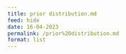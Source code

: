 ```yaml
---
title: prior distribution.md
feed: hide
date: 16-04-2023
permalink: /prior%20distribution.md
format: list
---
```



